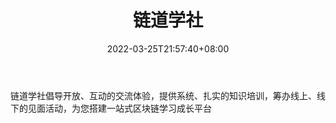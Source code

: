 ﻿---
weight: 
title: "链道学社"
description: "链道学社倡导开放、互动的交流体验，提供系统、扎实的知识培训，筹办线上、线下的见面活动，为您搭建一站式区块链学习成长平台"
date: 2022-03-25T21:57:40+08:00
lastmod: 2022-03-25T16:45:40+08:00
draft: false
authors: ["Metabd"]
featuredImage: "liandaoxueshe.jpg"
link: ""
tags: ["微信公众号","链道学社"]
categories: ["navigation"]
navigation: ["微信公众号"]
lightgallery: true
toc: true
pinned: false
recommend: false
recommend1: false
---
链道学社倡导开放、互动的交流体验，提供系统、扎实的知识培训，筹办线上、线下的见面活动，为您搭建一站式区块链学习成长平台
